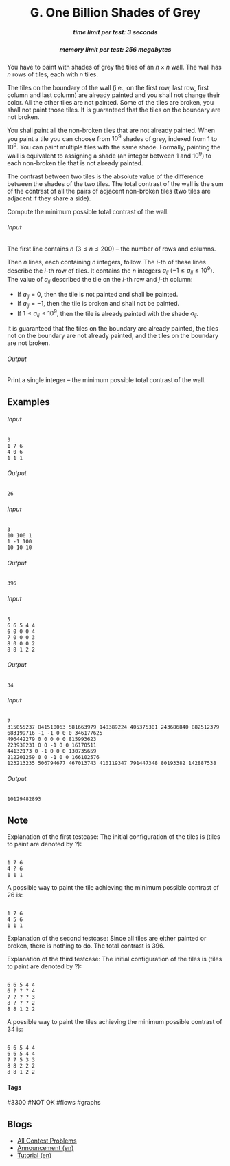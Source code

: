 <h1 style='text-align: center;'> G. One Billion Shades of Grey</h1>

<h5 style='text-align: center;'>time limit per test: 3 seconds</h5>
<h5 style='text-align: center;'>memory limit per test: 256 megabytes</h5>

You have to paint with shades of grey the tiles of an $n\times n$ wall. The wall has $n$ rows of tiles, each with $n$ tiles.

The tiles on the boundary of the wall (i.e., on the first row, last row, first column and last column) are already painted and you shall not change their color. All the other tiles are not painted. Some of the tiles are broken, you shall not paint those tiles. It is guaranteed that the tiles on the boundary are not broken.

You shall paint all the non-broken tiles that are not already painted. When you paint a tile you can choose from $10^9$ shades of grey, indexed from $1$ to $10^9$. You can paint multiple tiles with the same shade. Formally, painting the wall is equivalent to assigning a shade (an integer between $1$ and $10^9$) to each non-broken tile that is not already painted.

The contrast between two tiles is the absolute value of the difference between the shades of the two tiles. The total contrast of the wall is the sum of the contrast of all the pairs of adjacent non-broken tiles (two tiles are adjacent if they share a side).

Compute the minimum possible total contrast of the wall.

###### Input

The first line contains $n$ ($3\le n\le 200$) – the number of rows and columns.

Then $n$ lines, each containing $n$ integers, follow. The $i$-th of these lines describe the $i$-th row of tiles. It contains the $n$ integers $a_{ij}$ ($-1\le a_{ij} \le 10^9)$. The value of $a_{ij}$ described the tile on the $i$-th row and $j$-th column: 

* If $a_{ij}=0$, then the tile is not painted and shall be painted.
* If $a_{ij}=-1$, then the tile is broken and shall not be painted.
* If $1\le a_{ij}\le 10^9$, then the tile is already painted with the shade $a_{ij}$.

 It is guaranteed that the tiles on the boundary are already painted, the tiles not on the boundary are not already painted, and the tiles on the boundary are not broken.
###### Output

Print a single integer – the minimum possible total contrast of the wall.

## Examples

###### Input


```text
3
1 7 6
4 0 6
1 1 1
```
###### Output


```text
26
```
###### Input


```text
3
10 100 1
1 -1 100
10 10 10
```
###### Output


```text
396
```
###### Input


```text
5
6 6 5 4 4
6 0 0 0 4
7 0 0 0 3
8 0 0 0 2
8 8 1 2 2
```
###### Output


```text
34
```
###### Input


```text
7
315055237 841510063 581663979 148389224 405375301 243686840 882512379
683199716 -1 -1 0 0 0 346177625
496442279 0 0 0 0 0 815993623
223938231 0 0 -1 0 0 16170511
44132173 0 -1 0 0 0 130735659
212201259 0 0 -1 0 0 166102576
123213235 506794677 467013743 410119347 791447348 80193382 142887538
```
###### Output


```text
10129482893
```
## Note

Explanation of the first testcase: The initial configuration of the tiles is (tiles to paint are denoted by ?): 

 
```text
  
1 7 6  
4 ? 6  
1 1 1  

```
  A possible way to paint the tile achieving the minimum possible contrast of $26$ is:  
```text
  
1 7 6  
4 5 6  
1 1 1  

```
 Explanation of the second testcase: Since all tiles are either painted or broken, there is nothing to do. The total contrast is $396$.

Explanation of the third testcase: The initial configuration of the tiles is (tiles to paint are denoted by ?): 

 
```text
  
6 6 5 4 4  
6 ? ? ? 4  
7 ? ? ? 3  
8 ? ? ? 2  
8 8 1 2 2  

```
  A possible way to paint the tiles achieving the minimum possible contrast of $34$ is:  
```text
  
6 6 5 4 4  
6 6 5 4 4  
7 7 5 3 3  
8 8 2 2 2  
8 8 1 2 2  

```
 

#### Tags 

#3300 #NOT OK #flows #graphs 

## Blogs
- [All Contest Problems](../Codeforces_Global_Round_11.md)
- [Announcement (en)](../blogs/Announcement_(en).md)
- [Tutorial (en)](../blogs/Tutorial_(en).md)
